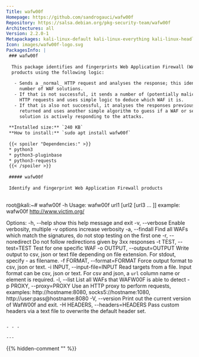 ```yaml
---
Title: wafw00f
Homepage: https://github.com/sandrogauci/wafw00f
Repository: https://salsa.debian.org/pkg-security-team/wafw00f
Architectures: all
Version: 2.2.0-1
Metapackages: kali-linux-default kali-linux-everything kali-linux-headless kali-linux-large kali-tools-information-gathering kali-tools-web 
Icon: images/wafw00f-logo.svg
PackagesInfo: |
 ### wafw00f
 
  This package identifies and fingerprints Web Application Firewall (WAF)
  products using the following logic:
   
   - Sends a _normal_ HTTP request and analyses the response; this identifies a
     number of WAF solutions.
   - If that is not successful, it sends a number of (potentially malicious)
     HTTP requests and uses simple logic to deduce which WAF it is.
   - If that is also not successful, it analyses the responses previously
     returned and uses another simple algorithm to guess if a WAF or security
     solution is actively responding to the attacks.
 
 **Installed size:** `240 KB`  
 **How to install:** `sudo apt install wafw00f`  
 
 {{< spoiler "Dependencies:" >}}
 * python3
 * python3-pluginbase
 * python3-requests
 {{< /spoiler >}}
 
 ##### wafw00f
 
 Identify and fingerprint Web Application Firewall products
 
 ```
 root@kali:~# wafw00f -h
 Usage: wafw00f url1 [url2 [url3 ... ]]
 example: wafw00f http://www.victim.org/
 
 Options:
   -h, --help            show this help message and exit
   -v, --verbose         Enable verbosity, multiple -v options increase
                         verbosity
   -a, --findall         Find all WAFs which match the signatures, do not stop
                         testing on the first one
   -r, --noredirect      Do not follow redirections given by 3xx responses
   -t TEST, --test=TEST  Test for one specific WAF
   -o OUTPUT, --output=OUTPUT
                         Write output to csv, json or text file depending on
                         file extension. For stdout, specify - as filename.
   -f FORMAT, --format=FORMAT
                         Force output format to csv, json or text.
   -i INPUT, --input-file=INPUT
                         Read targets from a file. Input format can be csv,
                         json or text. For csv and json, a `url` column name or
                         element is required.
   -l, --list            List all WAFs that WAFW00F is able to detect
   -p PROXY, --proxy=PROXY
                         Use an HTTP proxy to perform requests, examples:
                         http://hostname:8080, socks5://hostname:1080,
                         http://user:pass@hostname:8080
   -V, --version         Print out the current version of WafW00f and exit.
   -H HEADERS, --headers=HEADERS
                         Pass custom headers via a text file to overwrite the
                         default header set.
 ```
 
 - - -
 
---
```

{{% hidden-comment "<!--Do not edit anything above this line-->" %}}
